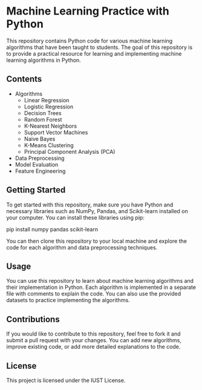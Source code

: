 # Machine Learning Practice with Python

This repository contains Python code for various machine learning algorithms that have been taught to students. The goal of this repository is to provide a practical resource for learning and implementing machine learning algorithms in Python.

## Contents
- Algorithms
  - Linear Regression
  - Logistic Regression
  - Decision Trees
  - Random Forest
  - K-Nearest Neighbors
  - Support Vector Machines
  - Naive Bayes
  - K-Means Clustering
  - Principal Component Analysis (PCA)
- Data Preprocessing
- Model Evaluation
- Feature Engineering

## Getting Started
To get started with this repository, make sure you have Python and necessary libraries such as NumPy, Pandas, and Scikit-learn installed on your computer. You can install these libraries using pip:

pip install numpy pandas scikit-learn


You can then clone this repository to your local machine and explore the code for each algorithm and data preprocessing techniques.

## Usage
You can use this repository to learn about machine learning algorithms and their implementation in Python. Each algorithm is implemented in a separate file with comments to explain the code. You can also use the provided datasets to practice implementing the algorithms.

## Contributions
If you would like to contribute to this repository, feel free to fork it and submit a pull request with your changes. You can add new algorithms, improve existing code, or add more detailed explanations to the code.

## License
This project is licensed under the IUST License.